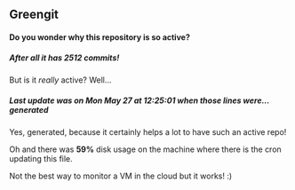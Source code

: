 ## Greengit

#### Do you wonder why this repository is so active?

##### After all it has 2512 commits!

But is it *really* active? Well...

##### Last update was on Mon May 27 at 12:25:01 when those lines were... generated

Yes, generated, because it certainly helps a lot to have such an active repo!

Oh and there was **59%** disk usage on the machine
where there is the cron updating this file.

Not the best way to monitor a VM in the cloud but it works! :)
